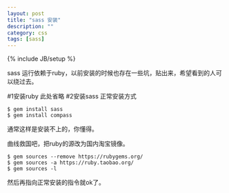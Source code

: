 ```yaml
---
layout: post
title: "sass 安装"
description: ""
category: css
tags: [sass]
---
```

{% include JB/setup %}

sass 运行依赖于ruby，以前安装的时候也存在一些坑，贴出来，希望看到的人可以绕过去。

#1安装ruby
此处省略
#2安装sass
正常安装方式

	$ gem install sass
	$ gem install compass

通常这样是安装不上的，你懂得。

曲线救国吧，把ruby的源改为国内淘宝镜像。


	$ gem sources --remove https://rubygems.org/
	$ gem sources -a https://ruby.taobao.org/
	$ gem sources -l

然后再指向正常安装的指令就ok了。